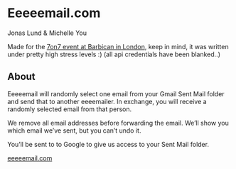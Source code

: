 # Eeeeemail.com
Jonas Lund & Michelle You

Made for the [7on7 event at Barbican in London](http://rhizome.org/sevenonseven), keep in mind, it was written under pretty high stress levels :)
(all api credentials have been blanked..)

## About

Eeeeemail will randomly select one email from your Gmail Sent Mail folder and send that to another eeeemailer. In exchange, you will receive a randomly selected email from that person. 

We remove all email addresses before forwarding the email. We’ll show you which email we’ve sent, but you can’t undo it. 

You’ll be sent to to Google to give us access to your Sent Mail folder.

[eeeeemail.com](eeeeemail.com)